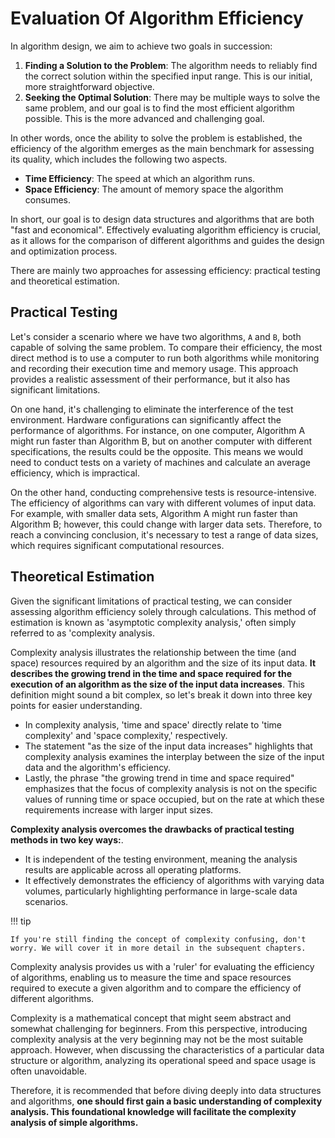 # Evaluation Of Algorithm Efficiency

In algorithm design, we aim to achieve two goals in succession:

1. **Finding a Solution to the Problem**: The algorithm needs to reliably find the correct solution within the specified input range. This is our initial, more straightforward objective.
2. **Seeking the Optimal Solution**: There may be multiple ways to solve the same problem, and our goal is to find the most efficient algorithm possible. This is the more advanced and challenging goal.

In other words, once the ability to solve the problem is established, the efficiency of the algorithm emerges as the main benchmark for assessing its quality, which includes the following two aspects.

- **Time Efficiency**: The speed at which an algorithm runs.
- **Space Efficiency**: The amount of memory space the algorithm consumes.

In short, our goal is to design data structures and algorithms that are both "fast and economical". Effectively evaluating algorithm efficiency is crucial, as it allows for the comparison of different algorithms and guides the design and optimization process.

There are mainly two approaches for assessing efficiency: practical testing and theoretical estimation.

## Practical Testing

Let's consider a scenario where we have two algorithms, `A` and `B`, both capable of solving the same problem. To compare their efficiency, the most direct method is to use a computer to run both algorithms while monitoring and recording their execution time and memory usage. This approach provides a realistic assessment of their performance, but it also has significant limitations.

On one hand, it's challenging to eliminate the interference of the test environment. Hardware configurations can significantly affect the performance of algorithms. For instance, on one computer, Algorithm A might run faster than Algorithm B, but on another computer with different specifications, the results could be the opposite. This means we would need to conduct tests on a variety of machines and calculate an average efficiency, which is impractical.

On the other hand, conducting comprehensive tests is resource-intensive. The efficiency of algorithms can vary with different volumes of input data. For example, with smaller data sets, Algorithm A might run faster than Algorithm B; however, this could change with larger data sets. Therefore, to reach a convincing conclusion, it's necessary to test a range of data sizes, which requires significant computational resources.

## Theoretical Estimation

Given the significant limitations of practical testing, we can consider assessing algorithm efficiency solely through calculations. This method of estimation is known as 'asymptotic complexity analysis,' often simply referred to as 'complexity analysis.

Complexity analysis illustrates the relationship between the time (and space) resources required by an algorithm and the size of its input data. **It describes the growing trend in the time and space required for the execution of an algorithm as the size of the input data increases**. This definition might sound a bit complex, so let's break it down into three key points for easier understanding.

- In complexity analysis, 'time and space' directly relate to 'time complexity' and 'space complexity,' respectively.
- The statement "as the size of the input data increases" highlights that complexity analysis examines the interplay between the size of the input data and the algorithm's efficiency.
- Lastly, the phrase "the growing trend in time and space required" emphasizes that the focus of complexity analysis is not on the specific values of running time or space occupied, but on the rate at which these requirements increase with larger input sizes.

**Complexity analysis overcomes the drawbacks of practical testing methods in two key ways:**.

- It is independent of the testing environment, meaning the analysis results are applicable across all operating platforms.
- It effectively demonstrates the efficiency of algorithms with varying data volumes, particularly highlighting performance in large-scale data scenarios.

!!! tip

    If you're still finding the concept of complexity confusing, don't worry. We will cover it in more detail in the subsequent chapters.

Complexity analysis provides us with a 'ruler' for evaluating the efficiency of algorithms, enabling us to measure the time and space resources required to execute a given algorithm and to compare the efficiency of different algorithms.

Complexity is a mathematical concept that might seem abstract and somewhat challenging for beginners. From this perspective, introducing complexity analysis at the very beginning may not be the most suitable approach. However, when discussing the characteristics of a particular data structure or algorithm, analyzing its operational speed and space usage is often unavoidable.

Therefore, it is recommended that before diving deeply into data structures and algorithms, **one should first gain a basic understanding of complexity analysis. This foundational knowledge will facilitate the complexity analysis of simple algorithms.**

